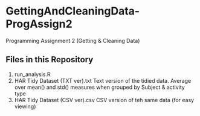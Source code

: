 # GettingAndCleaningData-ProgAssign2
Programming Assignment 2 (Getting &amp; Cleaning Data)

## Files in this Repository
1. run_analysis.R
2. HAR Tidy Dataset (TXT ver).txt 
		Text version of the tidied data. 
		Average over mean() and std() measures when grouped by Subject & activity type
3. HAR Tidy Dataset (CSV ver).csv
		CSV version of teh same data (for easy viewing)
